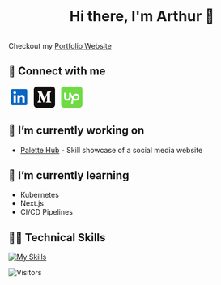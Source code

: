 <div id="user-content-toc">
  <ul align="center">
    <summary><h1 style="display: inline-block">Hi there, I'm Arthur 👋</h1></summary>
  </ul>
</div>

Checkout my [Portfolio Website](https://arthurlewis.net)

## 🤝 Connect with me

<a href="https://www.linkedin.com/in/arthur-lewis/" target="blank" style="margin-right:0.25rem;"><img src="./svg/linkedin-svgrepo-com.svg" alt="linkedin" height="42" width="42" /></a>
<a href="https://medium.com/@arthur.lewis" target="blank" style="margin-right:0.5rem;"><img src="./svg/medium-svgrepo-com.svg" alt="medium" height="42" width="42" /></a>
<a href="https://www.upwork.com/freelancers/~0163c22c20ba2fdf7d" target="blank"><img src="./svg/upwork-svgrepo-com.svg" alt="upwork" height="42" width="42" /></a>

<!-- Intro Start -->
## 🔭 I’m currently working on
- [Palette Hub](https://github.com/lalewis7/palettehub) - Skill showcase of a social media website
## 🌱 I’m currently learning 
- Kubernetes
- Next.js
- CI/CD Pipelines
<!-- Intro End -->

<!-- Tech Stack -->
## 👨‍💻 Technical Skills
<!--tech stack icons-->

[![My Skills](https://skillicons.dev/icons?i=java,js,ts,py,react,vue,jquery,redux,bootstrap,html,css,sass,spring,express,nodejs,php,nginx,postman,mysql,postgres,mongodb,aws,azure,docker,git,github,vscode)](https://skillicons.dev)

![Visitors](https://api.visitorbadge.io/api/visitors?path=lalewis7&countColor=%23263759)

